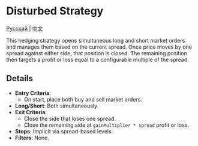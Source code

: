 # Disturbed Strategy
[Русский](README_ru.md) | [中文](README_cn.md)

This hedging strategy opens simultaneous long and short market orders and manages them based on the current spread. Once price moves by one spread against either side, that position is closed. The remaining position then targets a profit or loss equal to a configurable multiple of the spread.

## Details

- **Entry Criteria**:
  - On start, place both buy and sell market orders.
- **Long/Short**: Both simultaneously.
- **Exit Criteria**:
  - Close the side that loses one spread.
  - Close the remaining side at `gainMultiplier * spread` profit or loss.
- **Stops**: Implicit via spread-based levels.
- **Filters**: None.
